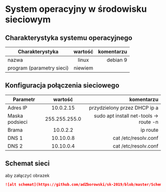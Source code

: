 System operacyjny w środowisku sieciowym
=========================================

Charakterystyka systemu operacyjnego
------------------------------------

| Charakterystyka | wartość           | komentarzu |
| ------------- |:-------------:| -----:|
| nazwa      | linux | debian 9 |
| program (parametry sieci)      | niewiem |  |


Konfiguracja połączenia sieciowego
----------------------------------

| Parametr | wartość           | komentarzu |
| ------------- |:-------------:| -----:|
| Adres IP      | 10.0.2.15 | przydzielony przez DHCP ip a|
| Maska podsieci      | 255.255.255.0 | sudo apt install net-tools -> route -n  |
| Brama      | 10.0.2.2 | ip route |
| DNS 1      | 10.10.0.8 | cat /etc/resolv.conf  |
| DNS 2      | 10.10.0.4 | cat /etc/resolv.conf  |

Schemat sieci
-------------

aby załączyć obrazek 

```markdown
![alt schemat](https://github.com/adZborowski/sk-2019/blob/master/Schemat.png)

```

